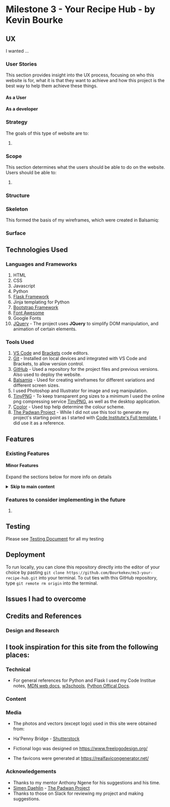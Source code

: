 # Milestone 3 - Your Recipe Hub - by Kevin Bourke


## UX

I wanted ...

### User Stories

This section provides insight into the UX process, focusing on who this website is for, what it is that they want to achieve and how this project is the best way to help them achieve these things.  

#### As a User

 

#### As a developer




### Strategy

The goals of this type of website are to:

1. 

### Scope

This section determines what the users should be able to do on the website. Users should be able to:

1. 

### Structure



### Skeleton

This formed the basis of my wireframes, which were created in Balsamiq:


### Surface



## Technologies Used

### Languages and Frameworks
1. HTML
2. CSS
3. Javascript 
4. Python
5. [Flask Framework](https://palletsprojects.com/p/flask/)
6. Jinja templating for Python
4. [Bootstrap Framework](https://getbootstrap.com/)
5. [Font Awesome](https://fontawesome.com/)
6. Google Fonts
9. [JQuery](https://jquery.com) - The project uses **JQuery** to simplify DOM manipulation, and animation of certain elements.

### Tools Used
1. [VS Code](https://code.visualstudio.com/) and [Brackets](http://brackets.io/) code editors.
2. [Git](https://git-scm.com/) - Installed on local devices and integrated with VS Code and Brackets, to allow version control.
3. [GitHub](https://github.com/) - Used a repository for the project files and previous versions. Also used to deploy the website.
4. [Balsamiq](https://balsamiq.com/) - Used for creating wireframes for different variations and different screen sizes.
5. I used Photoshop and Illustrator for image and svg manipulation.
6. [TinyPNG](https://tinypng.com/) - To keep transparent png sizes to a minimum I used the online png compressing service [TinyPNG](https://tinypng.com/), as well as the desktop application.
7. [Coolor](https://coolors.co/) - Used top help determine the colour scheme.
8. [The Padwan Project](https://github.com/Eventyret/Padawan) - While I did not use this tool to generate my project's starting point as I started with [Code Institute's Full template](https://github.com/Code-Institute-Org/gitpod-full-template), I did use it as a reference.


## Features
 
### Existing Features



#### Minor Features
Expand the sections below for more info on details


<details>
  <summary><strong>Skip to main content</strong></summary>

 There is a 'Skip to main content' link just inside the body tag for accessibility for screenreaders. The main content is not usually the first thing on a web page. Keyboard and screen reader users generally must navigate a long list of navigation links, sub-lists of links, corporate icons, site searches, and other elements before ever arriving at the main content. This is then hidden from view with the bootstrap class 'sr-only', however when it receives focus from keyboard it becomes visible, by basically reversing the Bootstrap CSS properties on focus. This is based on accessibility recommendations from https://webaim.org/techniques/skipnav/. This can be checked by pressing tab when a pages loads.
 </details>



### Features to consider implementing in the future

1. 

## Testing

Please see [Testing Document](TESTING.md) for all my testing


## Deployment



To run locally, you can clone this repository directly into the editor of your choice by pasting `git clone https://github.com/Bourkekev/ms3-your-recipe-hub.git` into your terminal. To cut ties with this GitHub repository, type `git remote rm origin` into the terminal.



## Issues I had to overcome



## Credits and References

### Design and Research
 I took inspiration for this site from the following places:
 - 

### Technical
 - For general references for Python and Flask I used my Code Institue notes, [MDN web docs](https://developer.mozilla.org/en-US/), [w3schools](https://www.w3schools.com/js/default.asp), [Python Offical Docs](https://www.python.org/doc/).
 

### Content


 
### Media
- The photos and vectors (except logo) used in this site were obtained from:

 - Ha'Penny Bridge - [Shutterstock](https://www.shutterstock.com/g/madrugadaverde)
 - Fictional logo was designed on https://www.freelogodesign.org/

 - The favicons were generated at https://realfavicongenerator.net/



### Acknowledgements

 - Thanks to my mentor Anthony Ngene for his suggestions and his time.
 - [Simen Daehlin](https://github.com/Eventyret) - [The Padwan Project](https://github.com/Eventyret/Padawan)
 - Thanks to those on Slack for reviewing my project and making suggestions.
